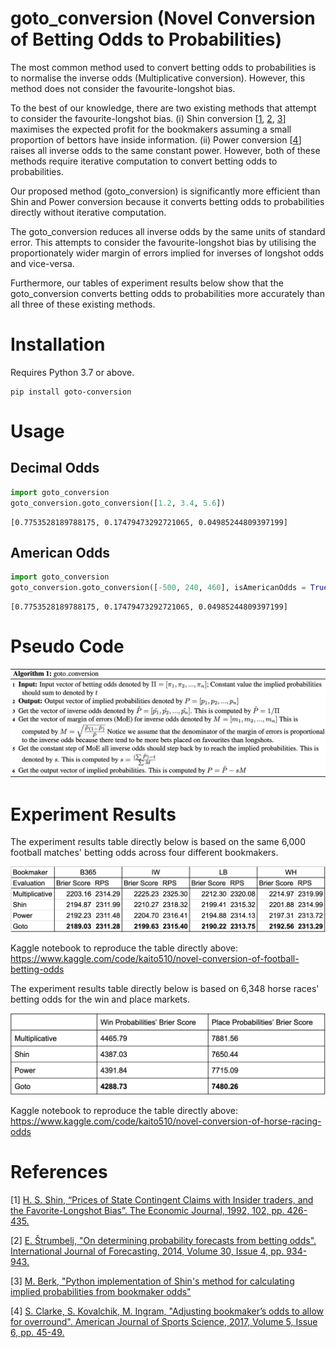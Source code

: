 # goto_conversion (Novel Conversion of Betting Odds to Probabilities)

The most common method used to convert betting odds to probabilities is to normalise the inverse odds (Multiplicative conversion). However, this method does not consider the favourite-longshot bias. 

To the best of our knowledge, there are two existing methods that attempt to consider the favourite-longshot bias. (i) Shin conversion [[1](#1), [2](#2), [3](#3)] maximises the expected profit for the bookmakers assuming a small proportion of bettors have inside information. (ii) Power conversion [[4](#4)] raises all inverse odds to the same constant power. However, both of these methods require iterative computation to convert betting odds to probabilities.

Our proposed method (goto_conversion) is significantly more efficient than Shin and Power conversion because it converts betting odds to probabilities directly without iterative computation.

The goto_conversion reduces all inverse odds by the same units of standard error. This attempts to consider the favourite-longshot bias by utilising the proportionately wider margin of errors implied for inverses of longshot odds and vice-versa.

Furthermore, our tables of experiment results below show that the goto_conversion converts betting odds to probabilities more accurately than all three of these existing methods.

# Installation

Requires Python 3.7 or above.

```
pip install goto-conversion
```

# Usage

## Decimal Odds

```python
import goto_conversion
goto_conversion.goto_conversion([1.2, 3.4, 5.6])
```

```
[0.7753528189788175, 0.17479473292721065, 0.04985244809397199]
```

## American Odds

```python
import goto_conversion
goto_conversion.goto_conversion([-500, 240, 460], isAmericanOdds = True)
```

```
[0.7753528189788175, 0.17479473292721065, 0.04985244809397199]
```

# Pseudo Code

![alt text](https://github.com/gotoConversion/goto_conversion/blob/main/PseudoCode.png?raw=true)

# Experiment Results

The experiment results table directly below is based on the same 6,000 football matches' betting odds across four different bookmakers.

![alt text](https://github.com/gotoConversion/goto_conversion/blob/main/FballExperiment.png?raw=true)

Kaggle notebook to reproduce the table directly above: https://www.kaggle.com/code/kaito510/novel-conversion-of-football-betting-odds

The experiment results table directly below is based on 6,348 horse races' betting odds for the win and place markets.

![alt text](https://github.com/gotoConversion/goto_conversion/blob/main/RacingExperiment.png?raw=true)

Kaggle notebook to reproduce the table directly above: https://www.kaggle.com/code/kaito510/novel-conversion-of-horse-racing-odds

# References

<a id="1">[1]</a> 
[H. S. Shin, “Prices of State Contingent Claims with Insider
traders, and the Favorite-Longshot Bias”. The Economic
Journal, 1992, 102, pp. 426-435.](https://doi.org/10.2307/2234526)

<a id="2">[2]</a>
[E. Štrumbelj, "On determining probability forecasts from betting odds".
International Journal of Forecasting, 2014, Volume 30, Issue 4,
pp. 934-943.](https://doi.org/10.1016/j.ijforecast.2014.02.008)

<a id="3">[3]</a>
[M. Berk, "Python implementation of Shin's method for calculating implied probabilities from bookmaker odds"](https://github.com/mberk/shin)

<a id="4">[4]</a>
[S. Clarke, S. Kovalchik, M. Ingram, "Adjusting bookmaker’s odds to allow for
overround". American Journal of Sports Science, 2017, Volume 5, Issue 6,
pp. 45-49.](https://doi.org/10.11648/j.ajss.20170506.12)
